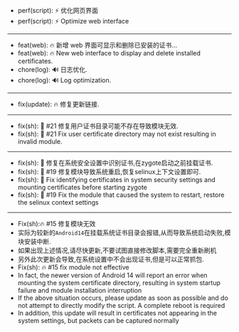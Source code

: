 - perf(script): :zap: 优化网页界面
- perf(script): :zap: Optimize web interface
---
- feat(web): :fire: 新增 web 界面可显示和删除已安装的证书...
- feat(web): :fire: New web interface to display and delete installed certificates.
- chore(log): :loud_sound: 日志优化.
- chore(log): :loud_sound: Log optimization.
---
- fix(update): :fire: 修复更新链接.
---
- fix(sh): :bug: #21 修复用户证书目录可能不存在导致模块无效.
- fix(sh): :bug: #21 Fix user certificate directory may not exist resulting in invalid module.
----
- fix(sh): :bug: 修复在系统安全设置中识别证书,在zygote启动之前挂载证书.
- fix(sh): :bug: #19 修复模块导致系统重启,恢复selinux上下文设置即可.
- fix(sh): :bug: Fix identifying certificates in system security settings and mounting certificates before starting zygote
- fix(sh): :bug: #19 Fix the module that caused the system to restart, restore the selinux context settings
----
- Fix(sh)::fire: #15 修复模块无效
- 实际为较新的`Android14`在挂载系统证书目录会报错,从而导致系统启动失败,模块安装中断.
- 如果出现上述情况,请尽快更新,不要试图直接修改脚本,需要完全重新刷机
- 另外此次更新会导致,在系统设置中不会出现证书,但是可以正常抓包.
- Fix(sh): :fire: #15 fix module not effective
- In fact, the newer version of Android 14 will report an error when mounting the system certificate directory, resulting in system startup failure and module installation interruption
- If the above situation occurs, please update as soon as possible and do not attempt to directly modify the script. A complete reboot is required
- In addition, this update will result in certificates not appearing in the system settings, but packets can be captured normally
